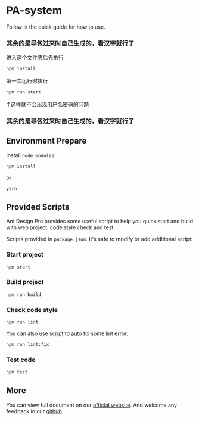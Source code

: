 



# PA-system

Follow is the quick guide for how to use.

### 其余的是导包过来时自己生成的，看汉字就行了

进入这个文件夹后先执行
```bash
npm install
```

第一次运行时执行

```bash
npm run start
```

↑这样就不会出现用户名密码的问题

### 其余的是导包过来时自己生成的，看汉字就行了

## Environment Prepare

Install `node_modules`:

```bash
npm install
```

or

```bash
yarn
```

## Provided Scripts

Ant Design Pro provides some useful script to help you quick start and build with web project, code style check and test.

Scripts provided in `package.json`. It's safe to modify or add additional script:

### Start project

```bash
npm start
```

### Build project

```bash
npm run build
```

### Check code style

```bash
npm run lint
```

You can also use script to auto fix some lint error:

```bash
npm run lint:fix
```

### Test code

```bash
npm test
```

## More

You can view full document on our [official website](https://pro.ant.design). And welcome any feedback in our [github](https://github.com/ant-design/ant-design-pro).
